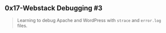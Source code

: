 ## 0x17-Webstack Debugging #3
> Learning to debug Apache and WordPress with ```strace``` and ```error.log``` files.
